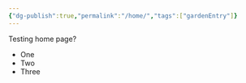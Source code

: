 ```yaml
---
{"dg-publish":true,"permalink":"/home/","tags":["gardenEntry"]}
---
```



Testing home page?

* One
* Two
* Three